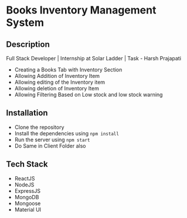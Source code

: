 # Books Inventory Management System

## Description

Full Stack Developer | Internship at Solar Ladder | Task - Harsh Prajapati

- Creating a Books Tab with Inventory Section
- Allowing Addition of Inventory Item
- Allowing editing of the Inventory item
- Allowing deletion of Inventory Item
- Allowing Filtering Based on Low stock and low stock warning

## Installation

- Clone the repository
- Install the dependencies using `npm install`
- Run the server using `npm start`
- Do Same in Client Folder also

## Tech Stack

- ReactJS
- NodeJS
- ExpressJS
- MongoDB
- Mongoose
- Material UI 

